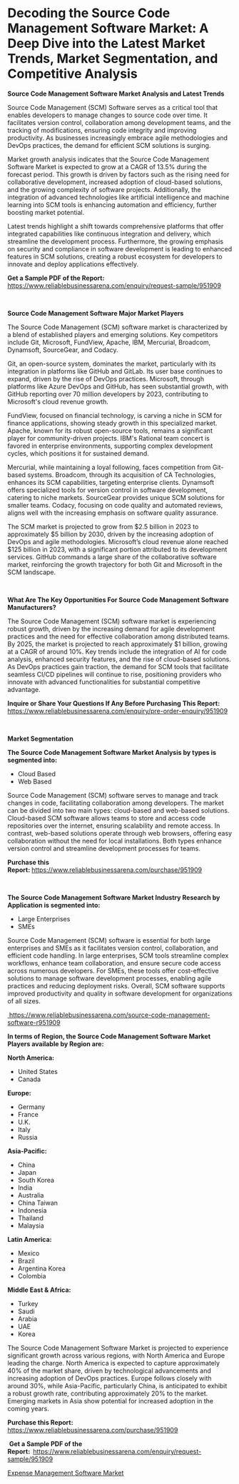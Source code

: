 <p><h1>Decoding the Source Code Management Software Market: A Deep Dive into the Latest Market Trends, Market Segmentation, and Competitive Analysis</h1></p><p><strong>Source Code Management Software Market Analysis and Latest Trends</strong></p>
<p><p>Source Code Management (SCM) Software serves as a critical tool that enables developers to manage changes to source code over time. It facilitates version control, collaboration among development teams, and the tracking of modifications, ensuring code integrity and improving productivity. As businesses increasingly embrace agile methodologies and DevOps practices, the demand for efficient SCM solutions is surging.</p><p>Market growth analysis indicates that the Source Code Management Software Market is expected to grow at a CAGR of 13.5% during the forecast period. This growth is driven by factors such as the rising need for collaborative development, increased adoption of cloud-based solutions, and the growing complexity of software projects. Additionally, the integration of advanced technologies like artificial intelligence and machine learning into SCM tools is enhancing automation and efficiency, further boosting market potential.</p><p>Latest trends highlight a shift towards comprehensive platforms that offer integrated capabilities like continuous integration and delivery, which streamline the development process. Furthermore, the growing emphasis on security and compliance in software development is leading to enhanced features in SCM solutions, creating a robust ecosystem for developers to innovate and deploy applications effectively.</p></p>
<p><strong>Get a Sample PDF of the Report:&nbsp;</strong> <a href="https://www.reliablebusinessarena.com/enquiry/request-sample/951909?utm_campaign=2198&utm_medium=2&utm_source=Github&utm_content=ia&utm_term=06032025&utm_id=source-code-management-software">https://www.reliablebusinessarena.com/enquiry/request-sample/951909</a></p>
<p>&nbsp;</p>
<p><strong>Source Code Management Software Major Market Players</strong></p>
<p><p>The Source Code Management (SCM) software market is characterized by a blend of established players and emerging solutions. Key competitors include Git, Microsoft, FundView, Apache, IBM, Mercurial, Broadcom, Dynamsoft, SourceGear, and Codacy. </p><p>Git, an open-source system, dominates the market, particularly with its integration in platforms like GitHub and GitLab. Its user base continues to expand, driven by the rise of DevOps practices. Microsoft, through platforms like Azure DevOps and GitHub, has seen substantial growth, with GitHub reporting over 70 million developers by 2023, contributing to Microsoft's cloud revenue growth.</p><p>FundView, focused on financial technology, is carving a niche in SCM for finance applications, showing steady growth in this specialized market. Apache, known for its robust open-source tools, remains a significant player for community-driven projects. IBM's Rational team concert is favored in enterprise environments, supporting complex development cycles, which positions it for sustained demand.</p><p>Mercurial, while maintaining a loyal following, faces competition from Git-based systems. Broadcom, through its acquisition of CA Technologies, enhances its SCM capabilities, targeting enterprise clients. Dynamsoft offers specialized tools for version control in software development, catering to niche markets. SourceGear provides unique SCM solutions for smaller teams. Codacy, focusing on code quality and automated reviews, aligns well with the increasing emphasis on software quality assurance.</p><p>The SCM market is projected to grow from $2.5 billion in 2023 to approximately $5 billion by 2030, driven by the increasing adoption of DevOps and agile methodologies. Microsoft’s cloud revenue alone reached $125 billion in 2023, with a significant portion attributed to its development services. GitHub commands a large share of the collaborative software market, reinforcing the growth trajectory for both Git and Microsoft in the SCM landscape.</p></p>
<p>&nbsp;</p>
<p><strong>What Are The Key Opportunities For Source Code Management Software Manufacturers?</strong></p>
<p><p>The Source Code Management (SCM) software market is experiencing robust growth, driven by the increasing demand for agile development practices and the need for effective collaboration among distributed teams. By 2025, the market is projected to reach approximately $1 billion, growing at a CAGR of around 10%. Key trends include the integration of AI for code analysis, enhanced security features, and the rise of cloud-based solutions. As DevOps practices gain traction, the demand for SCM tools that facilitate seamless CI/CD pipelines will continue to rise, positioning providers who innovate with advanced functionalities for substantial competitive advantage.</p></p>
<p><strong>Inquire or Share Your Questions If Any Before Purchasing This Report:</strong> <a href="https://www.reliablebusinessarena.com/enquiry/pre-order-enquiry/951909?utm_campaign=2198&utm_medium=2&utm_source=Github&utm_content=ia&utm_term=06032025&utm_id=source-code-management-software">https://www.reliablebusinessarena.com/enquiry/pre-order-enquiry/951909</a></p>
<p>&nbsp;</p>
<p><strong>Market Segmentation</strong></p>
<p><strong>The Source Code Management Software Market Analysis by types is segmented into:</strong></p>
<p><ul><li>Cloud Based</li><li>Web Based</li></ul></p>
<p><p>Source Code Management (SCM) software serves to manage and track changes in code, facilitating collaboration among developers. The market can be divided into two main types: cloud-based and web-based solutions. Cloud-based SCM software allows teams to store and access code repositories over the internet, ensuring scalability and remote access. In contrast, web-based solutions operate through web browsers, offering easy collaboration without the need for local installations. Both types enhance version control and streamline development processes for teams.</p></p>
<p><strong>Purchase this Report:&nbsp;</strong><a href="https://www.reliablebusinessarena.com/purchase/951909?utm_campaign=2198&utm_medium=2&utm_source=Github&utm_content=ia&utm_term=06032025&utm_id=source-code-management-software">https://www.reliablebusinessarena.com/purchase/951909</a></p>
<p>&nbsp;</p>
<p><strong>The Source Code Management Software Market Industry Research by Application is segmented into:</strong></p>
<p><ul><li>Large Enterprises</li><li>SMEs</li></ul></p>
<p><p>Source Code Management (SCM) software is essential for both large enterprises and SMEs as it facilitates version control, collaboration, and efficient code handling. In large enterprises, SCM tools streamline complex workflows, enhance team collaboration, and ensure secure code access across numerous developers. For SMEs, these tools offer cost-effective solutions to manage software development processes, enabling agile practices and reducing deployment risks. Overall, SCM software supports improved productivity and quality in software development for organizations of all sizes.</p></p>
<p><a href="https://www.reliablebusinessarena.com/source-code-management-software-r951909?utm_campaign=2198&utm_medium=2&utm_source=Github&utm_content=ia&utm_term=06032025&utm_id=source-code-management-software">&nbsp;https://www.reliablebusinessarena.com/source-code-management-software-r951909</a></p>
<p><strong>In terms of Region, the Source Code Management Software Market Players available by Region are:</strong></p>
<p>
    <p> <strong> North America: </strong>
        <ul>
            <li>United States</li>
            <li>Canada</li>
        </ul>
        </p> 
    <p> <strong> Europe: </strong>
        <ul>
            <li>Germany</li>
            <li>France</li>
            <li>U.K.</li>
            <li>Italy</li>
            <li>Russia</li>
        </ul>
        </p> 
    <p> <strong> Asia-Pacific: </strong>
        <ul>
            <li>China</li>
            <li>Japan</li>
            <li>South Korea</li>
            <li>India</li>
            <li>Australia</li>
            <li>China Taiwan</li>
            <li>Indonesia</li>
            <li>Thailand</li>
            <li>Malaysia</li>
        </ul>
        </p> 
    <p> <strong> Latin America: </strong>
        <ul>
            <li>Mexico</li>
            <li>Brazil</li>
            <li>Argentina Korea</li>
            <li>Colombia</li>
        </ul>
        </p> 
    <p> <strong> Middle East & Africa: </strong>
        <ul>
            <li>Turkey</li>
            <li>Saudi</li>
            <li>Arabia</li>
            <li>UAE</li>
            <li>Korea</li>
        </ul>
    </p>
    </p>
<p><p>The Source Code Management Software Market is projected to experience significant growth across various regions, with North America and Europe leading the charge. North America is expected to capture approximately 40% of the market share, driven by technological advancements and increasing adoption of DevOps practices. Europe follows closely with around 30%, while Asia-Pacific, particularly China, is anticipated to exhibit a robust growth rate, contributing approximately 20% to the market. Emerging markets in Asia show potential for increased adoption in the coming years.</p></p>
<p><strong>Purchase this Report: </strong><a href="https://www.reliablebusinessarena.com/purchase/951909?utm_campaign=2198&utm_medium=2&utm_source=Github&utm_content=ia&utm_term=06032025&utm_id=source-code-management-software">https://www.reliablebusinessarena.com/purchase/951909</a></p>
<p>&nbsp;<strong>Get a Sample PDF of the Report:&nbsp;&nbsp;</strong><a href="https://www.reliablebusinessarena.com/enquiry/request-sample/951909?utm_campaign=2198&utm_medium=2&utm_source=Github&utm_content=ia&utm_term=06032025&utm_id=source-code-management-software">https://www.reliablebusinessarena.com/enquiry/request-sample/951909</a></p>
<p><strong></strong></p>
<p><p><a href="https://github.com/delindacallegari68/Market-Research-Report-List-1/blob/main/expense-management-software-market.md?utm_campaign=2198&utm_medium=2&utm_source=Github&utm_content=ia&utm_term=06032025&utm_id=source-code-management-software">Expense Management Software Market</a></p></p>